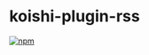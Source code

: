 # koishi-plugin-rss
 
[![npm](https://img.shields.io/npm/v/koishi-plugin-rss?style=flat-square)](https://www.npmjs.com/package/koishi-plugin-rss)
